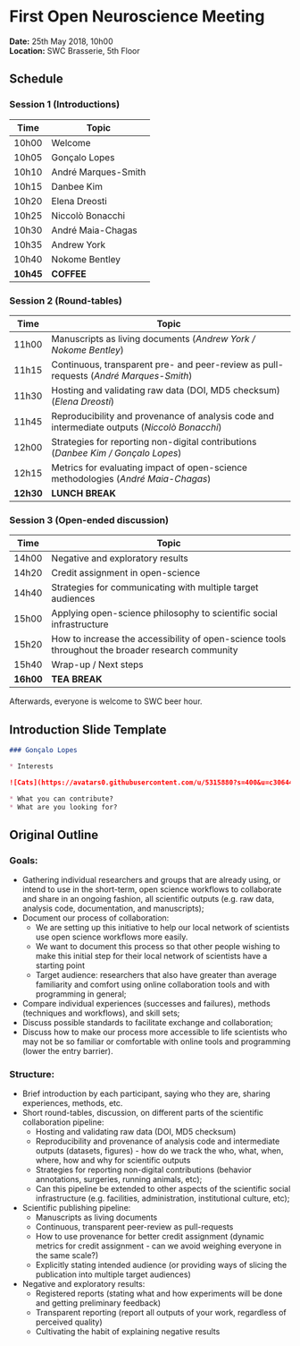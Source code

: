 # First Open Neuroscience Meeting

 **Date:** 25th May 2018, 10h00  
 **Location:** SWC Brasserie, 5th Floor
 
## Schedule
 
### Session 1 (Introductions)

|   Time    |  Topic              |
| --------- | ------------------- |
|   10h00   | Welcome             |
|   10h05   | Gonçalo Lopes       |
|   10h10   | André Marques-Smith |
|   10h15   | Danbee Kim          |
|   10h20   | Elena Dreosti       |
|   10h25   | Niccolò Bonacchi    |
|   10h30   | André Maia-Chagas   |
|   10h35   | Andrew York         |
|   10h40   | Nokome Bentley      |
| **10h45** | **COFFEE**          |

### Session 2 (Round-tables)

|   Time    |  Topic              |
| --------- | ------------------- |
|   11h00   | Manuscripts as living documents (*Andrew York / Nokome Bentley*) |
|   11h15   | Continuous, transparent pre- and peer-review as pull-requests (*André Marques-Smith*) |
|   11h30   | Hosting and validating raw data (DOI, MD5 checksum) (*Elena Dreosti*) |
|   11h45   | Reproducibility and provenance of analysis code and intermediate outputs (*Niccolò Bonacchi*) |
|   12h00   | Strategies for reporting non-digital contributions (*Danbee Kim / Gonçalo Lopes*) |
|   12h15   | Metrics for evaluating impact of open-science methodologies (*André Maia-Chagas*) |
| **12h30** | **LUNCH BREAK** |

### Session 3 (Open-ended discussion)

|   Time    |  Topic              |
| --------- | ------------------- |
|   14h00   | Negative and exploratory results |
|   14h20   | Credit assignment in open-science |
|   14h40   | Strategies for communicating with multiple target audiences |
|   15h00   | Applying open-science philosophy to scientific social infrastructure |
|   15h20   | How to increase the accessibility of open-science tools throughout the broader research community |
|   15h40   | Wrap-up / Next steps |
| **16h00** | **TEA BREAK** |

Afterwards, everyone is welcome to SWC beer hour.

## Introduction Slide Template 

```markdown
### Gonçalo Lopes

* Interests

![Cats](https://avatars0.githubusercontent.com/u/5315880?s=400&u=c306444c327c30769fe8030d14ba4fe3e8f2826b&v=4)

* What you can contribute?
* What are you looking for?
```

## Original Outline

### Goals:
 - Gathering individual researchers and groups that are already using, or intend to use in the short-term, open science workflows to collaborate and share in an ongoing fashion, all scientific outputs (e.g. raw data, analysis code, documentation, and manuscripts);
 - Document our process of collaboration: 
   - We are setting up this initiative to help our local network of scientists use open science workflows more easily. 
   - We want to document this process so that other people wishing to make this initial step for their local network of scientists have a starting point
   - Target audience: researchers that also have greater than average familiarity and comfort using online collaboration tools and with programming in general;
 - Compare individual experiences (successes and failures), methods (techniques and workflows), and skill sets;
 - Discuss possible standards to facilitate exchange and collaboration;
 - Discuss how to make our process more accessible to life scientists who may not be so familiar or comfortable with online tools and programming (lower the entry barrier).
 
### Structure:
 - Brief introduction by each participant, saying who they are, sharing experiences, methods, etc.
 - Short round-tables, discussion, on different parts of the scientific collaboration pipeline:
   - Hosting and validating raw data (DOI, MD5 checksum)
   - Reproducibility and provenance of analysis code and intermediate outputs (datasets, figures) - how do we track the who, what, when, where, how and why for scientific outputs
   - Strategies for reporting non-digital contributions (behavior annotations, surgeries, running animals, etc);
   - Can this pipeline be extended to other aspects of the scientific social infrastructure (e.g. facilities, administration, institutional culture, etc);
 - Scientific publishing pipeline:
   - Manuscripts as living documents
   - Continuous, transparent peer-review as pull-requests
   - How to use provenance for better credit assignment (dynamic metrics for credit assignment - can we avoid weighing everyone in the same scale?)
   - Explicitly stating intended audience (or providing ways of slicing the publication into multiple target audiences)
 - Negative and exploratory results:
   - Registered reports (stating what and how experiments will be done and getting preliminary feedback)
   - Transparent reporting (report all outputs of your work, regardless of perceived quality)
   - Cultivating the habit of explaining negative results
